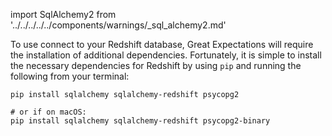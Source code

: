 import SqlAlchemy2 from '../../../../../components/warnings/_sql_alchemy2.md'

To use connect to your Redshift database, Great Expectations will require the installation of additional dependencies.  Fortunately, it is simple to install the necessary dependencies for Redshift by using `pip` and running the following from your terminal:

```console title="Terminal input"
pip install sqlalchemy sqlalchemy-redshift psycopg2

# or if on macOS:
pip install sqlalchemy sqlalchemy-redshift psycopg2-binary
```

<SqlAlchemy2 />
